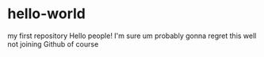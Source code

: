 # hello-world
my first repository
Hello people! I'm sure um probably gonna regret this
well not joining Github of course
